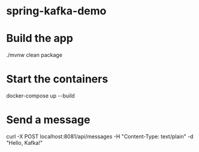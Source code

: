 # spring-kafka-demo


# Build the app

./mvnw clean package


# Start the containers

docker-compose up --build

# Send a message

curl -X POST localhost:8081/api/messages -H "Content-Type: text/plain" -d "Hello, Kafka!"
